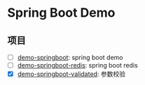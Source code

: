 # Spring Boot Demo

## 项目

- [ ] [demo-springboot](./demo-springboot): spring boot demo
- [ ] [demo-springboot-redis](./demo-springboot-redis): spring boot redis
- [x] [demo-springboot-validated](./demo-springboot-validated): 参数校验